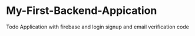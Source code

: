 # My-First-Backend-Appication
Todo Application with firebase and login signup and email verification code
